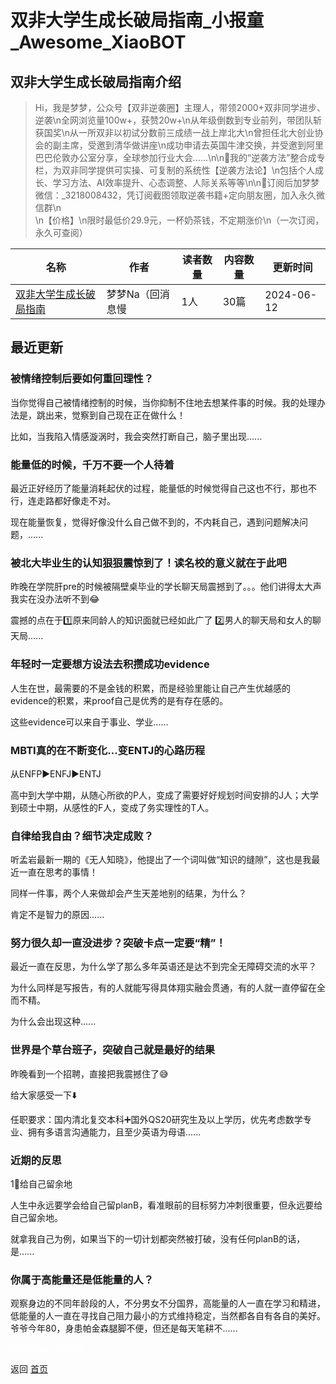 # 双非大学生成长破局指南_小报童_Awesome_XiaoBOT

## 双非大学生成长破局指南介绍
> Hi，我是梦梦，公众号【双非逆袭圈】主理人，带领2000+双非同学进步、逆袭\n全网浏览量100w+，获赞20w+\n从年级倒数到专业前列，带团队斩获国奖\n从一所双非以初试分数前三成绩一战上岸北大\n曾担任北大创业协会的副主席，受邀到清华做讲座\n成功申请去英国牛津交换，并受邀到阿里巴巴伦敦办公室分享，全球参加行业大会……\n\n📍我的“逆袭方法”整合成专栏，为双非同学提供可实操、可复制的系统性【逆袭方法论】\n包括个人成长、学习方法、AI效率提升、心态调整、人际关系等等\n\n🌟订阅后加梦梦微信：_3218008432，凭订阅截图领取逆袭书籍+定向朋友圈，加入永久微信群\n  
\n【价格】\n限时最低价29.9元，一杯奶茶钱，不定期涨价\n（一次订阅，永久可查阅）  
  


|名称|作者|读者数量|内容数量|更新时间|
|---|---|---|---|---|
|[双非大学生成长破局指南](https://xiaobot.net/p/dreamachine?refer=9c3f1c95-a052-465a-9902-f6d75080262a)|梦梦Na（回消息慢|1人|30篇|2024-06-12|

## 最近更新
### 被情绪控制后要如何重回理性？

当你觉得自己被情绪控制的时候，当你抑制不住地去想某件事的时候。我的处理办法是，跳出来，觉察到自己现在正在做什么！

比如，当我陷入情感漩涡时，我会突然打断自己，脑子里出现......

### 能量低的时候，千万不要一个人待着

最近正好经历了能量消耗起伏的过程，能量低的时候觉得自己这也不行，那也不行，连走路都好像走不对。

现在能量恢复，觉得好像没什么自己做不到的，不内耗自己，遇到问题解决问题，......

### 被北大毕业生的认知狠狠震惊到了！读名校的意义就在于此吧

昨晚在学院肝pre的时候被隔壁桌毕业的学长聊天局震撼到了。。。他们讲得太大声我实在没办法听不到😂

震撼的点在于1️⃣原来同龄人的知识面就已经如此广了 2️⃣男人的聊天局和女人的聊天局......

### 年轻时一定要想方设法去积攒成功evidence

人生在世，最需要的不是金钱的积累，而是经验里能让自己产生优越感的evidence的积累，来proof自己是优秀的是有存在感的。

这些evidence可以来自于事业、学业......

### MBTI真的在不断变化…变ENTJ的心路历程

从ENFP▶️ENFJ▶️ENTJ

高中到大学中期，从随心所欲的P人，变成了需要好好规划时间安排的J人；大学到硕士中期，从感性的F人，变成了务实理性的T人。

### 自律给我自由？细节决定成败？

听孟岩最新一期的《无人知晓》，他提出了一个词叫做“知识的缝隙”，这也是我最近一直在思考的事情！

同样一件事，两个人来做却会产生天差地别的结果，为什么？

肯定不是智力的原因......

### 努力很久却一直没进步？突破卡点一定要“精”！

最近一直在反思，为什么学了那么多年英语还是达不到完全无障碍交流的水平？

为什么同样是写报告，有的人就能写得具体翔实融会贯通，有的人就一直停留在全而不精。

为什么会出现这种......

### 世界是个草台班子，突破自己就是最好的结果

昨晚看到一个招聘，直接把我震撼住了😅

给大家感受一下⬇️

任职要求：国内清北复交本科➕国外QS20研究生及以上学历，优先考虑数学专业、拥有多语言沟通能力，且至少英语为母语......

### 近期的反思

1⃣️给自己留余地

人生中永远要学会给自己留planB，看准眼前的目标努力冲刺很重要，但永远要给自己留余地。

就拿我自己为例，如果当下的一切计划都突然被打破，没有任何planB的话，是......

### 你属于高能量还是低能量的人？

观察身边的不同年龄段的人，不分男女不分国界，高能量的人一直在学习和精进，低能量的人一直在寻找自己阻力最小的方式维持稳定，当然都各自有各自的美好。爷爷今年80，身患帕金森腿脚不便，但还是每天笔耕不......


<a href="https://github.com/Reno9527/awesome-xiaobot" style="color: white; text-decoration: none;">awesome-xiaobot</a>

返回 [首页](../README.md)

